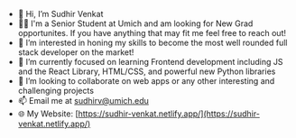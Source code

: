 - 👋 Hi, I’m Sudhir Venkat
- 🧑‍💻 I'm a Senior Student at Umich and am looking for New Grad opportunites. If you have anything that may fit me feel free to reach out!
- 👀 I’m interested in honing my skills to become the most well rounded full stack developer on the market!
- 🌱 I’m currently focused on learning Frontend development including JS and the React Library, HTML/CSS, and powerful new Python libraries
- 💞️ I’m looking to collaborate on web apps or any other interesting and challenging projects
- 📫 Email me at sudhirv@umich.edu
- 🌐 My Website: [https://sudhir-venkat.netlify.app/](https://sudhir-venkat.netlify.app/)

<!---
sudhirv1/sudhirv1 is a ✨ special ✨ repository because its `README.md` (this file) appears on your GitHub profile.
You can click the Preview link to take a look at your changes.
--->

